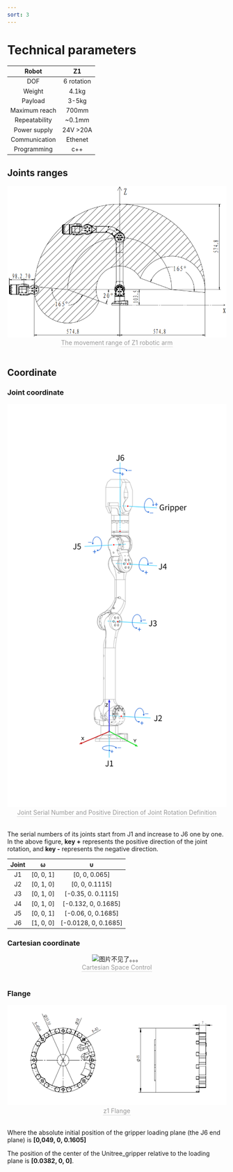 ```yaml
---
sort: 3
---
```


# Technical parameters

|Robot|Z1|
|:-:|:-:|
|DOF|6 rotation |
|Weight|4.1kg|
|Payload|3-5kg|
|Maximum reach|700mm|
|Repeatability|~0.1mm|
|Power supply|24V >20A|
|Communication|Ethenet|
|Programming|c++|

## Joints ranges

<center>
<img src="../img/range.png" style="zoom:70%" alt=" 图片不见了。。。 "/>
<br>
<div style="color:orange; border-bottom: 0.1px solid #d9d9d9;
display: inline-block;
color: #999;
padding: 1px;">The movement range of Z1 robotic arm</div>
</center>
<br>

## Coordinate

### Joint coordinate

<center>
<img src="../img/z1_arm_coordinate.png" style="zoom:100%" alt=" 图片不见了。。。 "/>
<br>
<div style="color:orange; border-bottom: 0.1px solid #d9d9d9;
display: inline-block;
color: #999;
padding: 1px;">Joint Serial Number and Positive Direction of Joint Rotation Definition</div>
</center>
<br>

The serial numbers of its joints start from J1 and increase to J6 one by one. 
In the above figure, **key +** represents the positive direction of the joint rotation, 
and **key -** represents the negative direction. 

|Joint|ω|υ|
|:-:|:-:|:-:|
|J1|[0, 0, 1]|[0, 0, 0.065]|
|J2|[0, 1, 0]|[0, 0, 0.1115]|
|J3|[0, 1, 0]|[-0.35, 0. 0.1115]|
|J4|[0, 1, 0]|[-0.132, 0, 0.1685]|
|J5|[0, 0, 1]|[-0.06, 0, 0.1685]|
|J6|[1, 0, 0]|[-0.0128, 0, 0.1685]|

### Cartesian coordinate

<center>
<img src="../img/cartesian_example.jpg" style="zoom:100%" alt=" 图片不见了。。。 "/>
<br>
<div style="color:orange; border-bottom: 0.1px solid #d9d9d9;
display: inline-block;
color: #999;
padding: 1px;">Cartesian Space Control</div>
</center>
<br>

### Flange

<center>
<img src="../img/end flange.png" style="zoom:100%" alt=" 图片不见了。。。 "/>
<br>
<div style="color:orange; border-bottom: 0.1px solid #d9d9d9;
display: inline-block;
color: #999;
padding: 1px;">z1 Flange</div>
</center>
<br>

Where the absolute initial position of the gripper loading plane (the J6 end plane) is **[0,049, 0, 0.1605]**

The position of the center of the Unitree_gripper relative to the loading plane is **[0.0382, 0, 0]**.